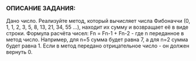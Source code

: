 ### ОПИСАНИЕ ЗАДАНИЯ:
Дано число. Реализуйте метод, который вычисляет числа Фибоначчи (0, 1, 1, 2, 3, 5, 8, 13, 21, 34, 55 ...), 
находит их сумму и возвращает её в виде строки. Формула расчёта чисел: Fn = Fn-1 + Fn-2 - где n переданное в метод число. 
Например, для n=5 сумма будет равна 7, а для n=2 сумма будет равна 1. 
Если в метод передано отрицательное число - он должен вернуть 0.